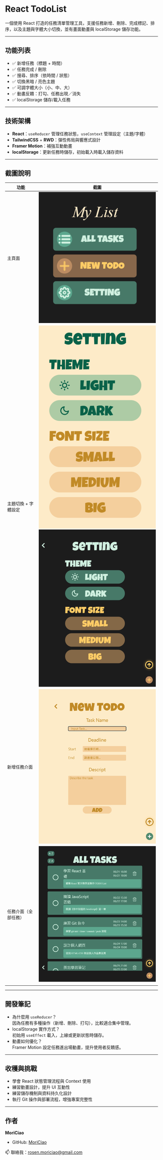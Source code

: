 # React TodoList

一個使用 React 打造的任務清單管理工具，支援任務新增、刪除、完成標記、排序，以及主題與字體大小切換，並有畫面動畫與 localStorage 儲存功能。

---

## 功能列表

- ✅ 新增任務（標題 + 時間）
- ✅ 任務完成 / 刪除
- ✅ 搜尋、排序（依時間 / 狀態）
- ✅ 切換黑暗 / 亮色主題
- ✅ 可調字體大小（小、中、大）
- ✅ 動畫反饋：打勾、任務出現／消失
- ✅ localStorage 儲存/載入任務

---

## 技術架構

- **React**：`useReducer` 管理任務狀態，`useContext` 管理設定（主題/字體）
- **TailwindCSS** + **RWD**：彈性佈局與響應式設計
- **Framer Motion**：補強互動動畫
- **localStorage**：更新任務時儲存，初始載入時載入儲存資料

---

## 截圖說明

| 功能                 | 截圖                                                                             |
| -------------------- | -------------------------------------------------------------------------------- |
| 主頁面               | ![首頁畫面](/readme/Screenshot-1.png)                                            |
| 主題切換 + 字體設定  | ![主題切換](/readme/Screenshot-2-1.png)<br>![字體設定](/readme/Screenshot-2.png) |
| 新增任務介面         | ![新增任務](/readme/Screenshot-3.png)                                            |
| 任務介面（全部任務） | ![全部任務](/readme/Screenshot-4.png)                                            |
|                      |

---

## 開發筆記

- 為什麼用 `useReducer`？  
  因為任務有多種操作（新增、刪除、打勾），比較適合集中管理。
- localStorage 實作方式？  
  初始用 `useEffect` 載入，上線或更新狀態時儲存。
- 動畫如何優化？  
  Framer Motion 設定任務進出場動畫，提升使用者反饋感。

---

## 收穫與挑戰

- 學會 React 狀態管理流程與 Context 使用
- 練習動畫設計，提升 UI 互動性
- 練習儲存機制與資料持久化設計
- 執行 Git 操作與部署流程，增強專案完整性

---

## 作者

**MoriCiao**

- GitHub: [MoriCiao](https://github.com/MoriCiao)

📫 聯絡我：rosen.moriciao@gmail.com
